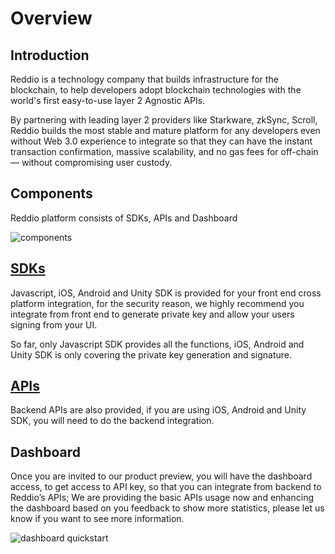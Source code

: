 # Overview

## Introduction

Reddio is a technology company that builds infrastructure for the blockchain, to help developers adopt blockchain technologies with the world's first easy-to-use layer 2 Agnostic APIs. 

By partnering with leading layer 2 providers like Starkware, zkSync, Scroll, Reddio builds the most stable and mature platform for any developers even without Web 3.0 experience to integrate so that they can have the instant transaction confirmation, massive scalability, and no gas fees for off-chain — without compromising user custody. 

## Components

Reddio platform consists of SDKs, APIs and Dashboard

![components](/components.png)

## [SDKs](/new_doc/Javascript_SDK_Reference/Initiate_SDK.html)

Javascript, iOS, Android and Unity SDK is provided for your front end cross platform integration, for the security reason, we highly recommend you integrate from front end to generate private key and allow your users signing from your UI.

So far, only Javascript SDK provides all the functions, iOS, Android and Unity SDK is only covering the private key generation and signature.

## [APIs](/new_doc/Restful_API_Reference/API_Reference.html)

Backend APIs are also provided, if you are using iOS, Android and Unity SDK, you will need to do the backend integration.

## Dashboard

Once you are invited to our product preview, you will have the dashboard access, to get access to API key, so that you can integrate from backend to Reddio’s APIs; We are providing the basic APIs usage now and enhancing the dashboard based on you feedback to show more statistics, please let us know if you want to see more information.

![dashboard quickstart](/dashboard-quickstart.png)



